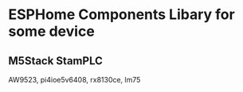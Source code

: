 # ESPHome Components Libary for some device  

## M5Stack StamPLC
AW9523, pi4ioe5v6408, rx8130ce, lm75  
